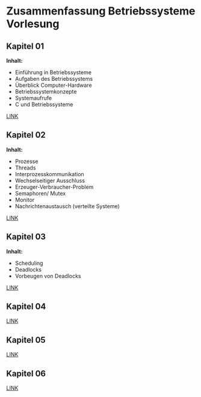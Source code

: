 # Zusammenfassung Betriebssysteme Vorlesung

## Kapitel 01

**Inhalt:**

- Einführung in Betriebssysteme
- Aufgaben des Betriebssystems
- Überblick Computer-Hardware
- Betriebssystemkonzepte
- Systemaufrufe
- C und Betriebssysteme

[LINK](01-EinfuerungBetriebssysteme.md)

## Kapitel 02

**Inhalt:**

- Prozesse
- Threads
- Interprozesskommunikation
- Wechselseitiger Ausschluss
- Erzeuger-Verbraucher-Problem
- Semaphoren/ Mutex
- Monitor
- Nachrichtenaustausch (verteilte Systeme)

[LINK](02-ProzesseThreads.md)

## Kapitel 03

**Inhalt:**

- Scheduling
- Deadlocks
- Vorbeugen von Deadlocks

[LINK](03-SchedulingDeadlocks.md)

## Kapitel 04

[LINK](04-Speicherverwaltung.md)

## Kapitel 05

[LINK](05-DateienDateisysteme.md)

## Kapitel 06

[LINK](06-IO-Hardware.md)
